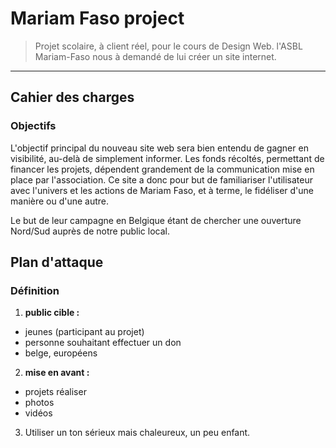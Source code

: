 # Mariam Faso project

> Projet scolaire, à client réel, pour le cours de Design Web. l'ASBL Mariam-Faso nous à demandé de lui créer un site internet.
***

## Cahier des charges
### Objectifs
L'objectif principal du nouveau site web sera bien entendu de gagner en visibilité, au-delà de simplement informer. Les fonds récoltés, permettant de financer les projets, dépendent grandement de la communication mise en place par l'association. Ce site a donc pour but de familiariser l'utilisateur avec l'univers et les actions de Mariam Faso, et à terme, le fidéliser d'une manière ou d'une autre.

Le but de leur campagne en Belgique étant de chercher une ouverture Nord/Sud auprès de notre public local.

## Plan d'attaque
### Définition
1. **public cible :**
 - jeunes (participant au projet)
 - personne souhaitant effectuer un don
 - belge, européens
2. **mise en avant :**
 - projets réaliser
 - photos
 - vidéos
3. Utiliser un ton sérieux mais chaleureux, un peu enfant.